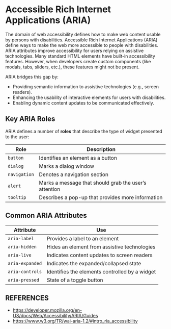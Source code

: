 # Accessible Rich Internet Applications (ARIA)

The domain of web accessibility defines how to make web content usable by persons with disabilities. Accessible Rich Internet Applications (ARIA) define ways to make the web more accessible to people with disabilities. ARIA attributes improve accessibility for users relying on assistive technologies. Many standard HTML elements have built-in accessibility features. However, when developers create custom components (like modals, tabs, sliders, etc.), these features might not be present. 

ARIA bridges this gap by:

- Providing semantic information to assistive technologies (e.g., screen readers).
- Enhancing the usability of interactive elements for users with disabilities.
- Enabling dynamic content updates to be communicated effectively.

##  Key ARIA Roles

ARIA defines a number of **roles** that describe the type of widget presented to the user:

| Role | Description |
|------|-------------|
| `button` | Identifies an element as a button |
| `dialog` | Marks a dialog window |
| `navigation` | Denotes a navigation section |
| `alert` | Marks a message that should grab the user’s attention |
| `tooltip` | Describes a pop-up that provides more information |

## Common ARIA Attributes

| Attribute | Use |
|-----------|-----|
| `aria-label` | Provides a label to an element |
| `aria-hidden` | Hides an element from assistive technologies |
| `aria-live` | Indicates content updates to screen readers |
| `aria-expanded` | Indicates the expanded/collapsed state |
| `aria-controls` | Identifies the elements controlled by a widget |
| `aria-pressed` | State of a toggle button |

## REFERENCES

- https://developer.mozilla.org/en-US/docs/Web/Accessibility/ARIA/Guides
- https://www.w3.org/TR/wai-aria-1.2/#intro_ria_accessibility
